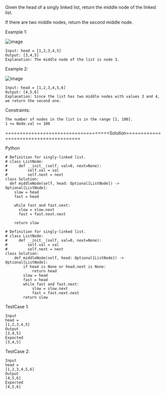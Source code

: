 Given the head of a singly linked list, return the middle node of the linked list.

If there are two middle nodes, return the second middle node.

 

Example 1:

![image](https://github.com/Pughal/leetcode_solutions/assets/22728867/f37863e6-680c-4a4f-ad74-31bcab179b34)

```
Input: head = [1,2,3,4,5]
Output: [3,4,5]
Explanation: The middle node of the list is node 3.
```

Example 2:

![image](https://github.com/Pughal/leetcode_solutions/assets/22728867/572d52df-7fc5-4f14-bbcd-27aa87b43bd0)

```
Input: head = [1,2,3,4,5,6]
Output: [4,5,6]
Explanation: Since the list has two middle nodes with values 3 and 4, we return the second one.
``` 

Constraints:
```
The number of nodes in the list is in the range [1, 100].
1 <= Node.val <= 100
```


====================================Solution======================================

Python

```
# Definition for singly-linked list.
# class ListNode:
#     def __init__(self, val=0, next=None):
#         self.val = val
#         self.next = next
class Solution:
  def middleNode(self, head: Optional[ListNode]) -> Optional[ListNode]:
    slow = head
    fast = head

    while fast and fast.next:
      slow = slow.next
      fast = fast.next.next

    return slow
```

```
# Definition for singly-linked list.
# class ListNode:
#     def __init__(self, val=0, next=None):
#         self.val = val
#         self.next = next
class Solution:
    def middleNode(self, head: Optional[ListNode]) -> Optional[ListNode]:
        if head is None or head.next is None:
            return head
        slow = head
        fast = head
        while fast and fast.next:
            slow = slow.next
            fast = fast.next.next
        return slow

```

TestCase 1:
```
Input
head =
[1,2,3,4,5]
Output
[3,4,5]
Expected
[3,4,5]
```

TestCase 2:
```
Input
head =
[1,2,3,4,5,6]
Output
[4,5,6]
Expected
[4,5,6]
```
